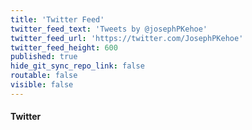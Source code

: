 ```yaml
---
title: 'Twitter Feed'
twitter_feed_text: 'Tweets by @josephPKehoe'
twitter_feed_url: 'https://twitter.com/JosephPKehoe'
twitter_feed_height: 600
published: true
hide_git_sync_repo_link: false
routable: false
visible: false
---
```


#### Twitter
